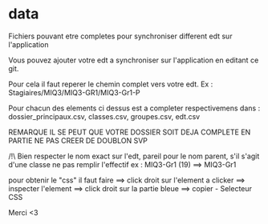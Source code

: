 # data
 
 Fichiers pouvant etre completes pour synchroniser different edt sur l'application

Vous pouvez ajouter votre edt a synchroniser sur l'application en editant ce git.

Pour cela il faut reperer le chemin complet vers votre edt. Ex : Stagiaires/MIQ3/MIQ3-GR1/MIQ3-Gr1-P
                                                                   
Pour chacun des elements ci dessus est a completer respectivemens dans : dossier_principaux.csv, classes.csv, groupes.csv, edt.csv
                                                             

REMARQUE IL SE PEUT QUE VOTRE DOSSIER SOIT DEJA COMPLETE EN PARTIE NE PAS CREER DE DOUBLON SVP

/!\ Bien respecter le nom exact sur l'edt, pareil pour le nom parent, s'il s'agit d'une classe ne pas remplir l'effectif ex : MIQ3-Gr1 (19) 
                                                                                                                          ==> MIQ3-Gr1

pour obtenir le "css" il faut faire ==> click droit sur l'element a clicker
                                    ==> inspecter l'element
                                    ==> click droit sur la partie bleue
                                    ==> copier - Selecteur CSS
                                    
Merci <3
